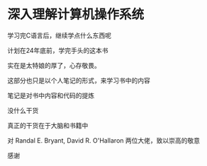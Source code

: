 # 深入理解计算机操作系统

学习完C语言后，继续学点什么东西呢  

计划在24年底前，学完手头的这本书  

实在是太特娘的厚了，心存敬畏。

这部分也只是以个人笔记的形式，来学习书中的内容  

笔记是对书中内容和代码的提炼  

没什么干货  

真正的干货在于大脑和书籍中  

对 Randal E. Bryant, David R. O'Hallaron 
两位大佬，致以崇高的敬意  

感谢  
